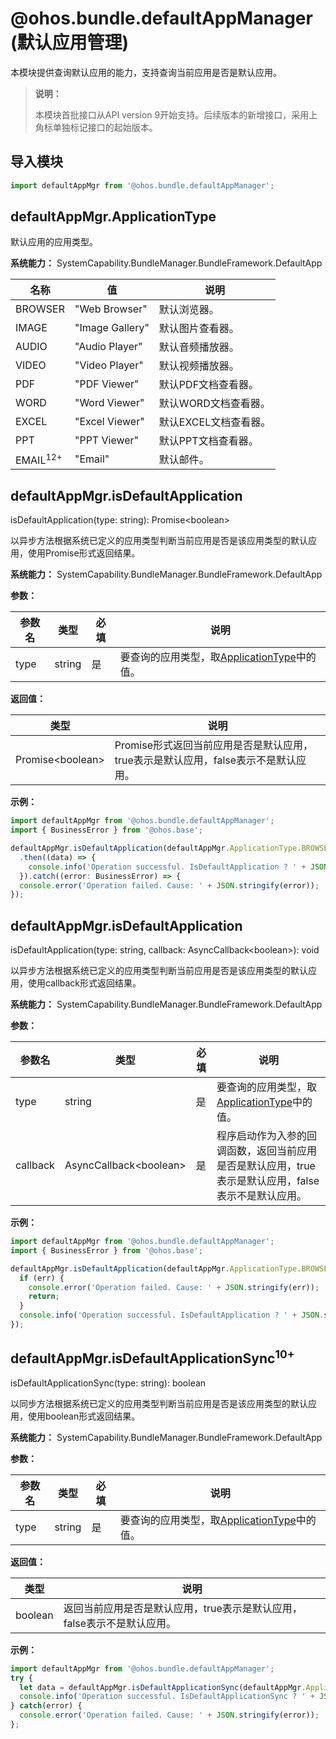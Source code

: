 # @ohos.bundle.defaultAppManager (默认应用管理)

本模块提供查询默认应用的能力，支持查询当前应用是否是默认应用。

> **说明：**
>
> 本模块首批接口从API version 9开始支持。后续版本的新增接口，采用上角标单独标记接口的起始版本。

## 导入模块

```ts
import defaultAppMgr from '@ohos.bundle.defaultAppManager';
```

## defaultAppMgr.ApplicationType

默认应用的应用类型。

**系统能力：** SystemCapability.BundleManager.BundleFramework.DefaultApp

| 名称   | 值 | 说明                                   |
| -------- | -------------------------------------- | -------------------------------------- |
| BROWSER  | "Web Browser" | 默认浏览器。                            |
| IMAGE    | "Image Gallery" | 默认图片查看器。                         |
| AUDIO    | "Audio Player" | 默认音频播放器。                         |
| VIDEO    | "Video Player" | 默认视频播放器。                         |
| PDF      | "PDF Viewer" | 默认PDF文档查看器。                      |
| WORD     | "Word Viewer" | 默认WORD文档查看器。                     |
| EXCEL    | "Excel Viewer" | 默认EXCEL文档查看器。                    |
| PPT      | "PPT Viewer" | 默认PPT文档查看器。                      |
| EMAIL<sup>12+</sup>    | "Email" | 默认邮件。                      |

## defaultAppMgr.isDefaultApplication

isDefaultApplication(type: string): Promise\<boolean>

以异步方法根据系统已定义的应用类型判断当前应用是否是该应用类型的默认应用，使用Promise形式返回结果。

**系统能力：** SystemCapability.BundleManager.BundleFramework.DefaultApp

**参数：**

| 参数名         | 类型     | 必填   | 说明                                      |
| ----------- | ------ | ---- | --------------------------------------- |
| type  | string | 是    | 要查询的应用类型，取[ApplicationType](#defaultappmgrapplicationtype)中的值。                           |

**返回值：**

| 类型                        | 说明                 |
| ------------------------- | ------------------ |
| Promise\<boolean> | Promise形式返回当前应用是否是默认应用，true表示是默认应用，false表示不是默认应用。 |


**示例：**

```ts
import defaultAppMgr from '@ohos.bundle.defaultAppManager';
import { BusinessError } from '@ohos.base';

defaultAppMgr.isDefaultApplication(defaultAppMgr.ApplicationType.BROWSER)
  .then((data) => {
    console.info('Operation successful. IsDefaultApplication ? ' + JSON.stringify(data));
  }).catch((error: BusinessError) => {
  console.error('Operation failed. Cause: ' + JSON.stringify(error));
});
```

## defaultAppMgr.isDefaultApplication

isDefaultApplication(type: string, callback: AsyncCallback\<boolean>): void

以异步方法根据系统已定义的应用类型判断当前应用是否是该应用类型的默认应用，使用callback形式返回结果。

**系统能力：** SystemCapability.BundleManager.BundleFramework.DefaultApp

**参数：**

| 参数名         | 类型                              | 必填   | 说明                                      |
| ----------- | ------------------------------- | ---- | --------------------------------------- |
| type  | string                          | 是    | 要查询的应用类型，取[ApplicationType](#defaultappmgrapplicationtype)中的值。                            |
| callback    | AsyncCallback\<boolean> | 是    | 程序启动作为入参的回调函数，返回当前应用是否是默认应用，true表示是默认应用，false表示不是默认应用。 |

**示例：**

```ts
import defaultAppMgr from '@ohos.bundle.defaultAppManager';
import { BusinessError } from '@ohos.base';

defaultAppMgr.isDefaultApplication(defaultAppMgr.ApplicationType.BROWSER, (err: BusinessError, data) => {
  if (err) {
    console.error('Operation failed. Cause: ' + JSON.stringify(err));
    return;
  }
  console.info('Operation successful. IsDefaultApplication ? ' + JSON.stringify(data));
});
```

## defaultAppMgr.isDefaultApplicationSync<sup>10+</sup>

isDefaultApplicationSync(type: string): boolean

以同步方法根据系统已定义的应用类型判断当前应用是否是该应用类型的默认应用，使用boolean形式返回结果。

**系统能力：** SystemCapability.BundleManager.BundleFramework.DefaultApp

**参数：**

| 参数名 | 类型   | 必填 | 说明                                     |
| -------| ------ | ---- | --------------------------------------- |
|  type  | string | 是   | 要查询的应用类型，取[ApplicationType](#defaultappmgrapplicationtype)中的值。   |

**返回值：**

| 类型    | 说明                 |
| ------- | -------------------- |
| boolean | 返回当前应用是否是默认应用，true表示是默认应用，false表示不是默认应用。 |


**示例：**

```ts
import defaultAppMgr from '@ohos.bundle.defaultAppManager';
try {
  let data = defaultAppMgr.isDefaultApplicationSync(defaultAppMgr.ApplicationType.BROWSER)
  console.info('Operation successful. IsDefaultApplicationSync ? ' + JSON.stringify(data));
} catch(error) {
  console.error('Operation failed. Cause: ' + JSON.stringify(error));
};
```
